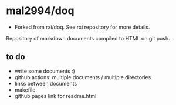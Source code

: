 # mal2994/doq
- Forked from rxi/doq. See rxi repository for more details.

Repository of markdown documents compiled to HTML on git push.

## to do
- write some documents :)
- github actions: multiple documents / multiple directories
- links between documents
- makefile
- github pages link for readme.html
